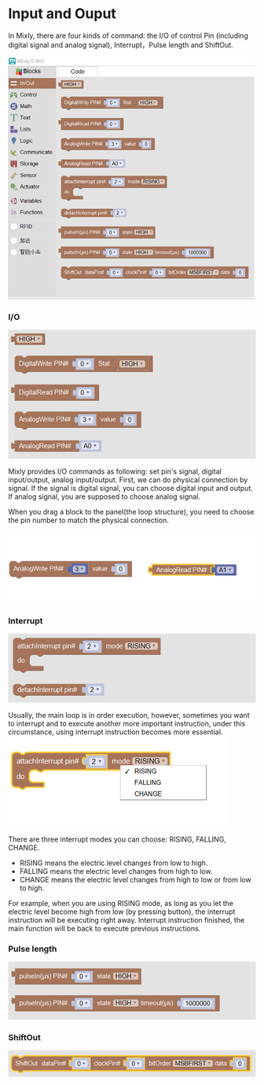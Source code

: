 # Input and Ouput
In Mixly, there are four kinds of command: the I/O of control Pin (including digital signal and analog signal), Interrupt，Pulse length and ShiftOut.

![](images/inout-en1.png)

### I/O

![](images/inout-en2.0.png)

Mixly provides I/O commands as following: set pin's signal, digital input/output, analog input/output.
First, we can do physical connection by signal. If the signal is digital signal, you can choose digital input and output.
If analog signal, you are supposed to choose analog signal.

When you drag a block to the panel(the loop structure), you need to choose the pin number to match the physical connection.

![](images/inout-en2.png)
### Interrupt
![](images/inout-en3.png)

Usually, the main loop is in order execution, however, sometimes you want to interrupt and to execute another more important instruction, under this circumstance, using interrupt instruction becomes more essential.
![](images/inout-en3.1.png)

There are three interrupt modes you can choose: RISING, FALLING, CHANGE.
- RISING means the electric level changes from low to high.
- FALLING means the electric level changes from high to low.
- CHANGE means the electric level changes from high to low or from low to high.

For example, when you are using RISING mode, as long as you let the electric level become high from low (by pressing button), the interrupt instruction will be executing right away. Interrupt instruction finished, the main function will be back to execute previous instructions.
### Pulse length
![](images/inout-en4.png)

### ShiftOut
![](images/inout-en5.png)